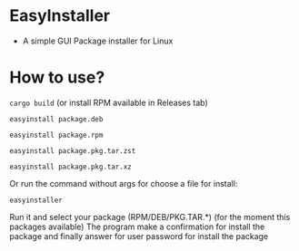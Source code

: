 # EasyInstaller
-  A simple GUI Package installer for Linux

# How to use?
`cargo build` (or install RPM available in Releases tab)

`easyinstall package.deb`

`easyinstall package.rpm`

`easyinstall package.pkg.tar.zst`

`easyinstall package.pkg.tar.xz`


Or run the command without args for choose a file for install:

`easyinstaller`

Run it and select your package (RPM/DEB/PKG.TAR.*) (for the moment this packages available)
The program make a confirmation for install the package
and finally answer for user password for install the package
